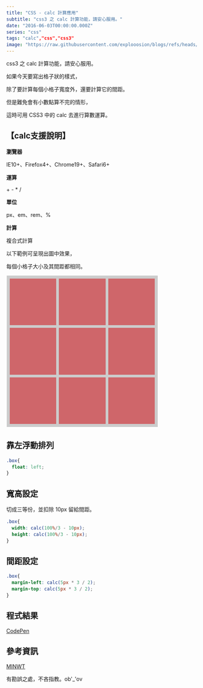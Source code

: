 ```yaml
---
title: "CSS - calc 計算應用"
subtitle: "css3 之 calc 計算功能，請安心服用。"
date: "2016-06-03T00:00:00.000Z"
series: "css"
tags: "calc","css","css3"
image: "https://raw.githubusercontent.com/explooosion/blogs/refs/heads/main/docs/images/2016-06-03_CSS%20-%20calc%20%E8%A8%88%E7%AE%97%E6%87%89%E7%94%A8/banner/1464920633_34396.png"
--- 
```


css3 之 calc 計算功能，請安心服用。

如果今天要寫出格子狀的樣式，

除了要計算每個小格子寬度外，還要計算它的間距。

但是難免會有小數點算不完的情形，

這時可用 CSS3 中的 calc 去進行算數運算。

【calc支援說明】 
-----------

**瀏覽器**

IE10+、Firefox4+、Chrome19+、Safari6+

**運算**

\+ - \* /

**單位**

px、em、rem、%

**計算**

複合式計算

以下範例可呈現出圖中效果，

每個小格子大小及其間距都相同。

![1464920633_34396.png](https://raw.githubusercontent.com/explooosion/blogs/refs/heads/main/docs/images/2016-06-03_CSS%20-%20calc%20%E8%A8%88%E7%AE%97%E6%87%89%E7%94%A8/1464920633_34396.png)

靠左浮動排列
------

```css
.box{
  float: left;
}
```

寬高設定
----

切成三等份，並扣除 10px 留給間距。

```css
.box{
  width: calc(100%/3 - 10px);
  height: calc(100%/3 - 10px);
}
```

間距設定
----

```css
.box{
  margin-left: calc(5px * 3 / 2);
  margin-top: calc(5px * 3 / 2);
}
```

程式結果
----

[CodePen](http://codepen.io/ta7382/pen/vKONVg)

參考資訊
----

[MINWT](http://www.minwt.com/webdesign-dev/css/11583.html)

有勘誤之處，不吝指教。ob'\_'ov